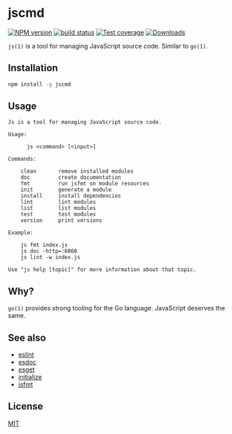 # jscmd
[![NPM version][npm-image]][npm-url]
[![build status][travis-image]][travis-url]
[![Test coverage][coveralls-image]][coveralls-url]
[![Downloads][downloads-image]][downloads-url]

`js(1)` is a tool for managing JavaScript source code. Similar to `go(1)`.

## Installation
```bash
npm install -g jscmd
```

## Usage
```
Js is a tool for managing JavaScript source code.

Usage:

      js <command> [<input>]

Commands:

    clean       remove installed modules
    doc         create documentation
    fmt         run jsfmt on module resources
    init        generate a module
    install     install dependencies
    lint        lint modules
    list        list modules
    test        test modules
    version     print versions

Example:

    js fmt index.js
    js doc -http=:6060
    js lint -w index.js

Use "js help [topic]" for more information about that topic.
```

## Why?
`go(1)` provides strong tooling for the Go language. JavaScript deserves the same.

## See also
- [eslint](http://ghub.io/eslint)
- [esdoc](http://ghub.io/esdoc)
- [esget](http://ghub.io/esget)
- [initialize](http://ghub.io/initialize)
- [jsfmt](http://ghub.io/jsfmt)

## License
[MIT](https://tldrlegal.com/license/mit-license)

[npm-image]: https://img.shields.io/npm/v/jscmd.svg?style=flat-square
[npm-url]: https://npmjs.org/package/jscmd
[travis-image]: https://img.shields.io/travis/yoshuawuyts/jscmd.svg?style=flat-square
[travis-url]: https://travis-ci.org/yoshuawuyts/jscmd
[coveralls-image]: https://img.shields.io/coveralls/yoshuawuyts/jscmd.svg?style=flat-square
[coveralls-url]: https://coveralls.io/r/yoshuawuyts/jscmd?branch=master
[downloads-image]: http://img.shields.io/npm/dm/jscmd.svg?style=flat-square
[downloads-url]: https://npmjs.org/package/jscmd
